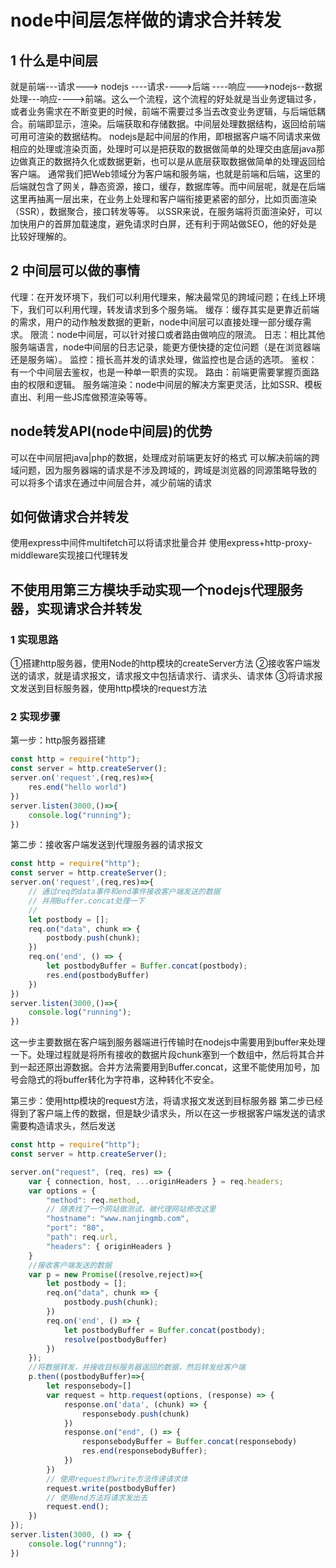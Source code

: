 # node中间层怎样做的请求合并转发


## 1 什么是中间层

就是前端---请求---> nodejs ----请求---->后端 ----响应--->nodejs--数据处理---响应---->前端。这么一个流程，这个流程的好处就是当业务逻辑过多，或者业务需求在不断变更的时候，前端不需要过多当去改变业务逻辑，与后端低耦合。前端即显示，渲染。后端获取和存储数据。中间层处理数据结构，返回给前端可用可渲染的数据结构。
nodejs是起中间层的作用，即根据客户端不同请求来做相应的处理或渲染页面，处理时可以是把获取的数据做简单的处理交由底层java那边做真正的数据持久化或数据更新，也可以是从底层获取数据做简单的处理返回给客户端。
通常我们把Web领域分为客户端和服务端，也就是前端和后端，这里的后端就包含了网关，静态资源，接口，缓存，数据库等。而中间层呢，就是在后端这里再抽离一层出来，在业务上处理和客户端衔接更紧密的部分，比如页面渲染（SSR），数据聚合，接口转发等等。
以SSR来说，在服务端将页面渲染好，可以加快用户的首屏加载速度，避免请求时白屏，还有利于网站做SEO，他的好处是比较好理解的。


## 2 中间层可以做的事情

代理：在开发环境下，我们可以利用代理来，解决最常见的跨域问题；在线上环境下，我们可以利用代理，转发请求到多个服务端。
缓存：缓存其实是更靠近前端的需求，用户的动作触发数据的更新，node中间层可以直接处理一部分缓存需求。
限流：node中间层，可以针对接口或者路由做响应的限流。
日志：相比其他服务端语言，node中间层的日志记录，能更方便快捷的定位问题（是在浏览器端还是服务端）。
监控：擅长高并发的请求处理，做监控也是合适的选项。
鉴权：有一个中间层去鉴权，也是一种单一职责的实现。
路由：前端更需要掌握页面路由的权限和逻辑。
服务端渲染：node中间层的解决方案更灵活，比如SSR、模板直出、利用一些JS库做预渲染等等。

## node转发API(node中间层)的优势

可以在中间层把java|php的数据，处理成对前端更友好的格式
可以解决前端的跨域问题，因为服务器端的请求是不涉及跨域的，跨域是浏览器的同源策略导致的
可以将多个请求在通过中间层合并，减少前端的请求

## 如何做请求合并转发

使用express中间件multifetch可以将请求批量合并
使用express+http-proxy-middleware实现接口代理转发

## 不使用用第三方模块手动实现一个nodejs代理服务器，实现请求合并转发


### 1 实现思路

①搭建http服务器，使用Node的http模块的createServer方法
②接收客户端发送的请求，就是请求报文，请求报文中包括请求行、请求头、请求体
③将请求报文发送到目标服务器，使用http模块的request方法

### 2 实现步骤

第一步：http服务器搭建

````js
const http = require("http");
const server = http.createServer();
server.on('request',(req,res)=>{
    res.end("hello world")
})
server.listen(3000,()=>{
    console.log("running");
})
````

第二步：接收客户端发送到代理服务器的请求报文

````js
const http = require("http");
const server = http.createServer();
server.on('request',(req,res)=>{
    // 通过req的data事件和end事件接收客户端发送的数据
    // 并用Buffer.concat处理一下
    //
    let postbody = [];
    req.on("data", chunk => {
        postbody.push(chunk);
    })
    req.on('end', () => {
        let postbodyBuffer = Buffer.concat(postbody);
        res.end(postbodyBuffer)
    })
})
server.listen(3000,()=>{
    console.log("running");
})
````

这一步主要数据在客户端到服务器端进行传输时在nodejs中需要用到buffer来处理一下。处理过程就是将所有接收的数据片段chunk塞到一个数组中，然后将其合并到一起还原出源数据。合并方法需要用到Buffer.concat，这里不能使用加号，加号会隐式的将buffer转化为字符串，这种转化不安全。

第三步：使用http模块的request方法，将请求报文发送到目标服务器
第二步已经得到了客户端上传的数据，但是缺少请求头，所以在这一步根据客户端发送的请求需要构造请求头，然后发送


````js
const http = require("http");
const server = http.createServer();

server.on("request", (req, res) => {
    var { connection, host, ...originHeaders } = req.headers;
    var options = {
        "method": req.method,
        // 随表找了一个网站做测试，被代理网站修改这里
        "hostname": "www.nanjingmb.com",
        "port": "80",
        "path": req.url,
        "headers": { originHeaders }
    }
    //接收客户端发送的数据
    var p = new Promise((resolve,reject)=>{
        let postbody = [];
        req.on("data", chunk => {
            postbody.push(chunk);
        })
        req.on('end', () => {
            let postbodyBuffer = Buffer.concat(postbody);
            resolve(postbodyBuffer)
        })
    });
    //将数据转发，并接收目标服务器返回的数据，然后转发给客户端
    p.then((postbodyBuffer)=>{
        let responsebody=[]
        var request = http.request(options, (response) => {
            response.on('data', (chunk) => {
                responsebody.push(chunk)
            })
            response.on("end", () => {
                responsebodyBuffer = Buffer.concat(responsebody)
                res.end(responsebodyBuffer);
            })
        })
        // 使用request的write方法传递请求体
        request.write(postbodyBuffer)
        // 使用end方法将请求发出去
        request.end();
    })
});
server.listen(3000, () => {
    console.log("runnng");
})

````